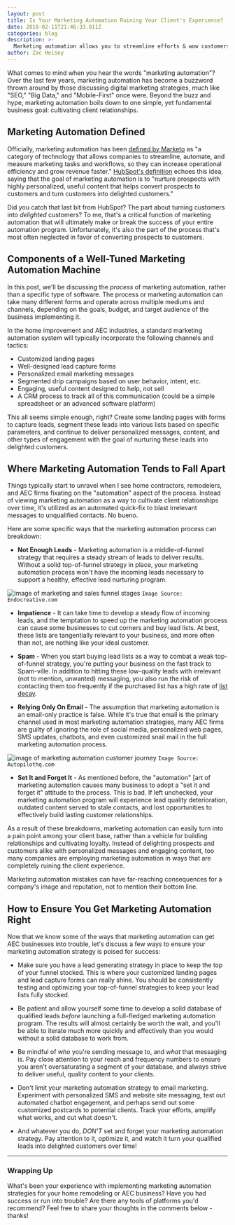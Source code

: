 ```yaml
---
layout: post
title: Is Your Marketing Automation Ruining Your Client's Experience?
date: 2018-02-11T21:46:33.811Z
categories: blog
description: >-
  Marketing automation allows you to streamline efforts & wow customers. But getting it wrong can be costly. Here are some ways to get marketing automation right.
author: Zac Heisey
---
```

What comes to mind when you hear the words "marketing automation"? Over the last few years, marketing automation has become a buzzword thrown around by those discussing digital marketing strategies, much like "SEO," "Big Data," and "Mobile-First" once were. Beyond the buzz and hype, marketing automation boils down to one simple, yet fundamental business goal: cultivating client relationships.

## Marketing Automation Defined

Officially, marketing automation has been [defined by Marketo](https://www.marketo.com/marketing-automation/) as "a category of technology that allows companies to streamline, automate, and measure marketing tasks and workflows, so they can increase operational efficiency and grow revenue faster." [HubSpot's definition](https://www.hubspot.com/marketing-automation-information) echoes this idea, saying that the goal of marketing automation is to "nurture prospects with highly personalized, useful content that helps convert prospects to customers and turn customers into delighted customers."

Did you catch that last bit from HubSpot? The part about turning customers into _delighted_ customers? To me, that's a critical function of marketing automation that will ultimately make or break the success of your entire automation program. Unfortunately, it's also the part of the process that's most often neglected in favor of converting prospects to customers.

## Components of a Well-Tuned Marketing Automation Machine

In this post, we'll be discussing the _process_ of marketing automation, rather than a specific type of software. The process or marketing automation can take many different forms and operate across multiple mediums and channels, depending on the goals, budget, and target audience of the business implementing it.

In the home improvement and AEC industries, a standard marketing automation system will typically incorporate the following channels and tactics:

- Customized landing pages
- Well-designed lead capture forms
- Personalized email marketing messages
- Segmented drip campaigns based on user behavior, intent, etc.
- Engaging, useful content designed to help, not sell
- A CRM process to track all of this communication (could be a simple spreadsheet or an advanced software platform)

This all seems simple enough, right? Create some landing pages with forms to capture leads, segment these leads into various lists based on specific parameters, and continue to deliver personalized messages, content, and other types of engagement with the goal of nurturing these leads into delighted customers.

## Where Marketing Automation Tends to Fall Apart

Things typically start to unravel when I see home contractors, remodelers, and AEC firms fixating on the "automation" aspect of the process. Instead of viewing marketing automation as a way to cultivate client relationships over time, it's utilized as an automated quick-fix to blast irrelevant messages to unqualified contacts. No bueno.

Here are some specific ways that the marketing automation process can breakdown:

- **Not Enough Leads** - Marketing automation is a middle-of-funnel strategy that requires a steady stream of leads to deliver results. Without a solid top-of-funnel strategy in place, your marketing automation process won't have the incoming leads necessary to support a healthy, effective lead nurturing program.

![image of marketing and sales funnel stages](http://www.endocreative.com/wp-content/uploads/2016/02/HubSpot-Marketing-and-Sales-Funnel_Fotor.jpg "Marketing & Sales Funnel")
`Image Source: Endocreative.com`

- **Impatience** - It can take time to develop a steady flow of incoming leads, and the temptation to speed up the marketing automation process can cause some businesses to cut corners and buy lead lists. At best, these lists are tangentially relevant to your business, and more often than not, are nothing like your ideal customer.

- **Spam** - When you start buying lead lists as a way to combat a weak top-of-funnel strategy, you're putting your business on the fast track to Spam-ville. In addition to hitting these low-quality leads with irrelevant (not to mention, unwanted) messaging, you also run the risk of contacting them too frequently if the purchased list has a high rate of [list decay](https://uplandsoftware.com/mobile-messaging/resources/blog/how-to-fight-list-decay-stop-sharing-boring-updates/).

- **Relying Only On Email** - The assumption that marketing automation is an email-only practice is false. While it's true that email is the primary channel used in most marketing automation strategies, many AEC firms are guilty of ignoring the role of social media, personalized web pages, SMS updates, chatbots, and even customized snail mail in the full marketing automation process.

![image of marketing automation customer journey](https://autopilothq.com/images/tour2016/placeholder_02.jpg "Marketing Automation Customer Journey")
`Image Source: Autopilothq.com`

- **Set It and Forget It** - As mentioned before, the "automation" [art of marketing automation causes many business to adopt a "set it and forget it" attitude to the process. This is bad. If left unchecked, your marketing automation program will experience lead quality deterioration, outdated content served to stale contacts, and lost opportunities to effectively build lasting customer relationships.

As a result of these breakdowns, marketing automation can easily turn into a pain point among your client base, rather than a vehicle for building relationships and cultivating loyalty. Instead of delighting prospects and customers alike with personalized messages and engaging content, too many companies are employing marketing automation in ways that are completely ruining the client experience.

Marketing automation mistakes can have far-reaching consequences for a company's image and reputation, not to mention their bottom line.

## How to Ensure You Get Marketing Automation Right

Now that we know some of the ways that marketing automation can get AEC businesses into trouble, let's discuss a few ways to ensure your marketing automation strategy is poised for success:

- Make sure you have a lead generating strategy in place to keep the top of your funnel stocked. This is where your customized landing pages and lead capture forms can really shine. You should be consistently testing and optimizing your top-of-funnel strategies to keep your lead lists fully stocked.

- Be patient and allow yourself some time to develop a solid database of qualified leads _before_ launching a full-fledged marketing automation program. The results will almost certainly be worth the wait, and you'll be able to iterate much more quickly and effectively than you would without a solid database to work from.

- Be mindful of _who_ you're sending message to, and _what_ that messaging is. Pay close attention to your reach and frequency numbers to ensure you aren't oversaturating a segment of your database, and always strive to deliver useful, quality content to your clients.

- Don't limit your marketing automation strategy to email marketing. Experiment with personalized SMS and website site messaging, test out automated chatbot engagement, and perhaps send out some customized postcards to potential clients. Track your efforts, amplify what works, and cut what doesn't.

- And whatever you do, _DON'T_ set and forget your marketing automation strategy. Pay attention to it, optimize it, and watch it turn your qualified leads into delighted customers over time!

---

### Wrapping Up

What's been your experience with implementing marketing automation strategies for your home remodeling or AEC business? Have you had success or run into trouble? Are there any tools of platforms you'd recommend? Feel free to share your thoughts in the comments below - thanks!
